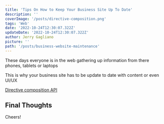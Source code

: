 ```yaml
---
title: 'Tips On How to Keep Your Business Site Up To Date'
description: ''
coverImage: '/posts/directive-composition.png'
tags: 'Web'
date: '2022-10-24T12:30:07.322Z'
updateDate: '2022-10-24T12:30:07.322Z'
author: Jerry Gagliano
picture: ''
path: '/posts/business-website-maintenance'
---
```


These days everyone is in the web gathering up information from there phones, tablets or laptops

This is why your business site has to be update to date with content or even UI/UX

[Directive composition API](https://www.angularjswiki.com/angular/directive-composition-api-in-angular-15/#real-use-cases)





## Final Thoughts



Cheers!




